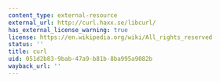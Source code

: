 ```yaml
---
content_type: external-resource
external_url: http://curl.haxx.se/libcurl/
has_external_license_warning: true
license: https://en.wikipedia.org/wiki/All_rights_reserved
status: ''
title: curl
uid: 051d2b83-9bab-47a9-b81b-8ba995a9082b
wayback_url: ''
---
```

